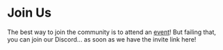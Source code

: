 <!--
.. title: Join Us
.. slug: join-us
.. hide_title: false
.. date: 2024-11-21 19:32:16 UTC
.. tags: 
.. category: 
.. link: 
.. description: 
.. type: text
-->

# Join Us

The best way to join the community is to attend an [event](events/)! But failing that, you can join our Discord... as soon as we have the invite link here!